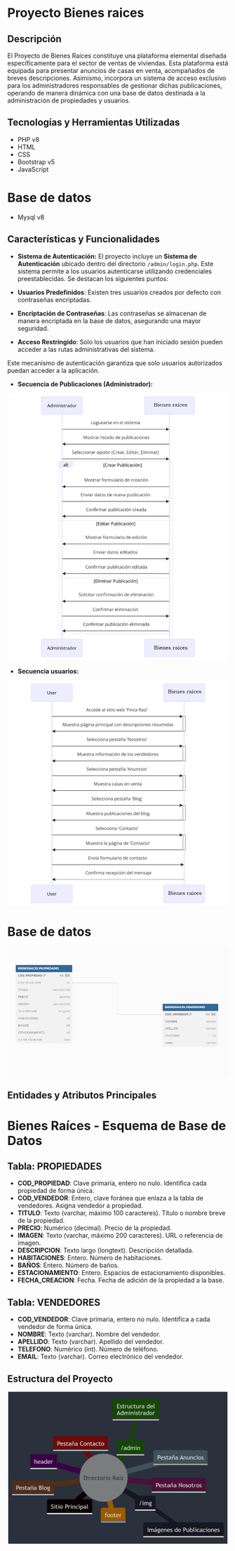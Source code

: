 # Proyecto Bienes raices

## Descripción
El Proyecto de Bienes Raíces constituye una plataforma elemental diseñada específicamente para el sector de ventas de viviendas. Esta plataforma está equipada para presentar anuncios de casas en venta, acompañados de breves descripciones. Asimismo, incorpora un sistema de acceso exclusivo para los administradores responsables de gestionar dichas publicaciones, operando de manera dinámica con una base de datos destinada a la administración de propiedades y usuarios.

## Tecnologías y Herramientas Utilizadas
- PHP v8
- HTML
- CSS
- Bootstrap v5
- JavaScript

# Base de datos
- Mysql v8

## Características y Funcionalidades
- **Sistema de Autenticación:**
El proyecto incluye un **Sistema de Autenticación** ubicado dentro del directorio `/admin/login.php`. Este sistema permite a los usuarios autenticarse utilizando credenciales preestablecidas. Se destacan los siguientes puntos:

- **Usuarios Predefinidos**: Existen tres usuarios creados por defecto con contraseñas encriptadas.
- **Encriptación de Contraseñas**: Las contraseñas se almacenan de manera encriptada en la base de datos, asegurando una mayor seguridad.
- **Acceso Restringido**: Solo los usuarios que han iniciado sesión pueden acceder a las rutas administrativas del sistema.

Este mecanismo de autenticación garantiza que solo usuarios autorizados puedan acceder a la aplicación.

- **Secuencia de Publicaciones (Administrador):**
<p align="center">
 <img src="/img_readme/diagrama-de-secuencia-administrador.png" width="500">
</p>

 - **Secuencia usuarios:**

<p align="center">
  <img src="/img_readme/diagrama-secuencia-usuarios.png" width="500">
<p>

# Base de datos

<p align="center">
 <img src="/img_readme/diagrama-entidad-relacion.png" width="500">
<p>

## Entidades y Atributos Principales
# Bienes Raíces - Esquema de Base de Datos

## Tabla: PROPIEDADES

- **COD_PROPIEDAD**: Clave primaria, entero no nulo. Identifica cada propiedad de forma única.
- **COD_VENDEDOR**: Entero, clave foránea que enlaza a la tabla de vendedores. Asigna vendedor a propiedad.
- **TITULO**: Texto (varchar, máximo 100 caracteres). Título o nombre breve de la propiedad.
- **PRECIO**: Numérico (decimal). Precio de la propiedad.
- **IMAGEN**: Texto (varchar, máximo 200 caracteres). URL o referencia de imagen.
- **DESCRIPCION**: Texto largo (longtext). Descripción detallada.
- **HABITACIONES**: Entero. Número de habitaciones.
- **BAÑOS**: Entero. Número de baños.
- **ESTACIONAMIENTO**: Entero. Espacios de estacionamiento disponibles.
- **FECHA_CREACION**: Fecha. Fecha de adición de la propiedad a la base.

## Tabla: VENDEDORES

- **COD_VENDEDOR**: Clave primaria, entero no nulo. Identifica a cada vendedor de forma única.
- **NOMBRE**: Texto (varchar). Nombre del vendedor.
- **APELLIDO**: Texto (varchar). Apellido del vendedor.
- **TELEFONO**: Numérico (int). Número de teléfono.
- **EMAIL**: Texto (varchar). Correo electrónico del vendedor.


## Estructura del Proyecto

<p align="center">
 <img src="/img_readme/estructura-proyecto.png" width="500">
 <p>
